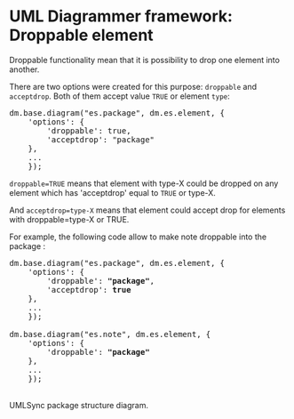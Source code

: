 UML Diagrammer framework: Droppable element
===========================================================

Droppable functionality mean that it is possibility to drop one element into another.

There are two options were created for this purpose: `droppable` and `acceptdrop`. Both of them accept value `TRUE` or element `type`:        

<pre>
dm.base.diagram("es.package", dm.es.element, {
    'options': {
        'droppable': true,  
        'acceptdrop': "package"
    },
    ...
    });
</pre>

`droppable=TRUE` means that element with type-X could be dropped on any element which has 'acceptdrop' equal to `TRUE` or type-X.

And `acceptdrop=type-X`  means that element could accept drop for elements with droppable=type-X or TRUE.



For example, the following code allow to make note droppable into the package :  

<pre>
dm.base.diagram("es.package", dm.es.element, {
    'options': {
        'droppable': <b>"package"</b>,  
        'acceptdrop': <b>true</b>
    },
    ...
    });

dm.base.diagram("es.note", dm.es.element, {
    'options': {
        'droppable': <b>"package"</b>
    },
    ...
    });
</pre>


<br>
<div id="ClassInheritanceExample" class="pack-diagram" repo="umlsynco/umlsync" path="/Diagrammer/diagrammer/docs/dm-diagrams/ClassInheritanceExample.umlsync">
UMLSync package structure diagram. 
</div>
<br>